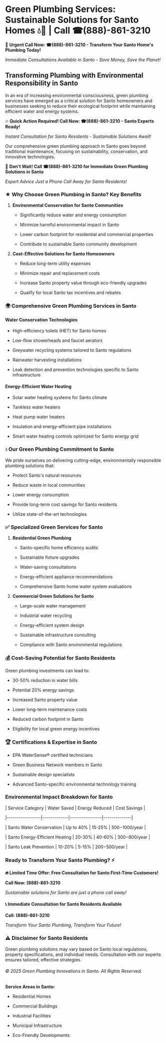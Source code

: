 # Green Plumbing Services: Sustainable Solutions for Santo Homes 💧🌿 | Call ☎(888)-861-3210

🚨 **Urgent Call Now: ☎(888)-861-3210 - Transform Your Santo Home's Plumbing Today!**
*Immediate Consultations Available in Santo - Save Money, Save the Planet!*

## Transforming Plumbing with Environmental Responsibility in Santo

In an era of increasing environmental consciousness, green plumbing services have emerged as a critical solution for Santo homeowners and businesses seeking to reduce their ecological footprint while maintaining efficient water and energy systems. 

🔥 **Quick Action Required! Call Now: ☎(888)-861-3210 - Santo Experts Ready!**
*Instant Consultation for Santo Residents - Sustainable Solutions Await!*

Our comprehensive green plumbing approach in Santo goes beyond traditional maintenance, focusing on sustainability, conservation, and innovative technologies.

🚨 **Don't Wait! Call ☎(888)-861-3210 for Immediate Green Plumbing Solutions in Santo**
*Expert Advice Just a Phone Call Away for Santo Residents!*

### ★ Why Choose Green Plumbing in Santo? Key Benefits

1. **Environmental Conservation for Santo Communities** 
   - Significantly reduce water and energy consumption
   - Minimize harmful environmental impact in Santo
   - Lower carbon footprint for residential and commercial properties
   - Contribute to sustainable Santo community development

2. **Cost-Effective Solutions for Santo Homeowners** 
   - Reduce long-term utility expenses
   - Minimize repair and replacement costs
   - Increase Santo property value through eco-friendly upgrades
   - Qualify for local Santo tax incentives and rebates

### 🌍 Comprehensive Green Plumbing Services in Santo

#### Water Conservation Technologies
- High-efficiency toilets (HET) for Santo homes
- Low-flow showerheads and faucet aerators
- Greywater recycling systems tailored to Santo regulations
- Rainwater harvesting installations
- Leak detection and prevention technologies specific to Santo infrastructure

#### Energy-Efficient Water Heating
- Solar water heating systems for Santo climate
- Tankless water heaters
- Heat pump water heaters
- Insulation and energy-efficient pipe installations
- Smart water heating controls optimized for Santo energy grid

### 💧 Our Green Plumbing Commitment to Santo

We pride ourselves on delivering cutting-edge, environmentally responsible plumbing solutions that:
- Protect Santo's natural resources
- Reduce waste in local communities
- Lower energy consumption
- Provide long-term cost savings for Santo residents
- Utilize state-of-the-art technologies

### ✅ Specialized Green Services for Santo

1. **Residential Green Plumbing**
   - Santo-specific home efficiency audits
   - Sustainable fixture upgrades
   - Water-saving consultations
   - Energy-efficient appliance recommendations
   - Comprehensive Santo home water system evaluations

2. **Commercial Green Solutions for Santo**
   - Large-scale water management
   - Industrial water recycling
   - Energy-efficient system design
   - Sustainable infrastructure consulting
   - Compliance with Santo environmental regulations

### 💰 Cost-Saving Potential for Santo Residents

Green plumbing investments can lead to:
- 30-50% reduction in water bills
- Potential 20% energy savings
- Increased Santo property value
- Lower long-term maintenance costs
- Reduced carbon footprint in Santo
- Eligibility for local green energy incentives

### 🏆 Certifications & Expertise in Santo

- EPA WaterSense® certified technicians
- Green Business Network members in Santo
- Sustainable design specialists
- Advanced Santo-specific environmental technology training

### Environmental Impact Breakdown for Santo

| Service Category | Water Saved | Energy Reduced | Cost Savings |
|-----------------|-------------|----------------|--------------|
| Santo Water Conservation | Up to 40% | 15-25% | $500-$1000/year |
| Santo Energy-Efficient Heating | 20-30% | 40-60% | $300-$800/year |
| Santo Leak Prevention | 10-20% | 5-15% | $200-$500/year |

### Ready to Transform Your Santo Plumbing? ⚡

**🔥 Limited Time Offer: Free Consultation for Santo First-Time Customers!**

**Call Now: (888)-861-3210**
*Sustainable solutions for Santo are just a phone call away!*

#### 📞 Immediate Consultation for Santo Residents Available

**Call: (888)-861-3210**
*Transform Your Santo Plumbing, Transform Your Future!*

### ⚠️ Disclaimer for Santo Residents

Green plumbing solutions may vary based on Santo local regulations, property specifications, and individual needs. Consultation with our experts ensures tailored, effective strategies.

###### © 2025 Green Plumbing Innovations in Santo. All Rights Reserved.

**Service Areas in Santo:** 
- Residential Homes
- Commercial Buildings
- Industrial Facilities
- Municipal Infrastructure
- Eco-Friendly Developments